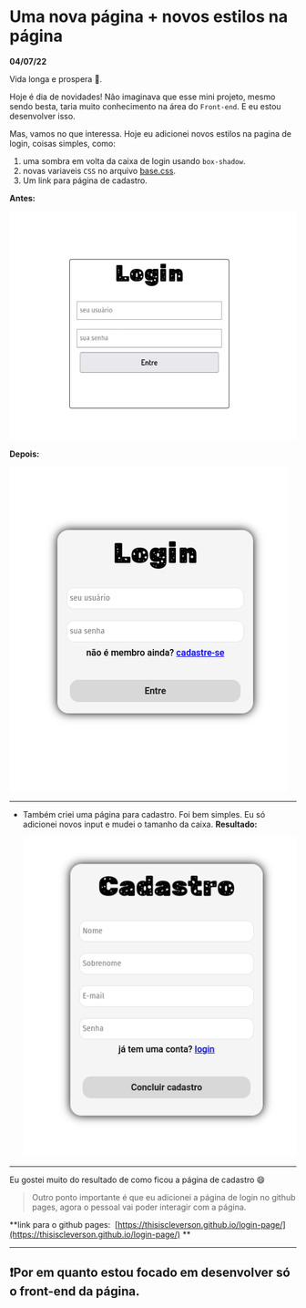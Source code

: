 <h1>Uma nova página + novos estilos na página</h1>


<strong>04/07/22</strong>


Vida longa e prospera 🖖.

Hoje é dia de novidades! Não imaginava que esse mini projeto, mesmo sendo besta, taria muito conhecimento na área do <code>Front-end</code>. E eu estou desenvolver isso.

Mas, vamos no que interessa. Hoje eu adicionei novos estilos na pagina de login, coisas simples, como: 
1. uma sombra em volta da caixa de login usando <code>box-shadow</code>.
2. novas variaveis <code>CSS</code> no arquivo <a href=".././style/base.css">base.css</a>.
3. Um link para página de cadastro.

**Antes:**

<img src="./img-diary/antes-001.jpg">

**Depois:**

<img src="./img-diary/depois-002.png">

<hr>

* Também criei uma página para cadastro. Foi bem simples. Eu só adicionei novos input e mudei o tamanho da caixa.
	**Resultado:**
	
	<img src="./img-diary/cadastro.png">
	
<hr>
	Eu gostei muito do resultado de como ficou a página de cadastro 😄
	
	
> Outro ponto importante é que eu adicionei a página de login no github pages, agora o pessoal vai poder interagir com a página.

**link para o github pages:  [https://thisiscleverson.github.io/login-page/](https://thisiscleverson.github.io/login-page/) **

---
❗Por em quanto estou focado em desenvolver só o front-end da página.
---

